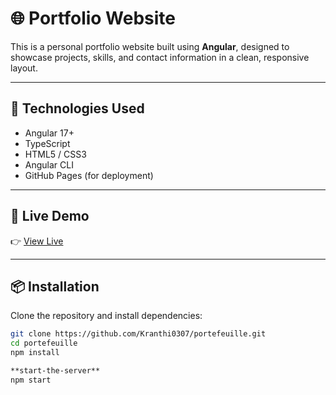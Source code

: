 # 🌐 Portfolio Website

This is a personal portfolio website built using **Angular**, designed to showcase projects, skills, and contact information in a clean, responsive layout.

---

## 🧰 Technologies Used

- Angular 17+
- TypeScript
- HTML5 / CSS3
- Angular CLI
- GitHub Pages (for deployment)

---

## 🚀 Live Demo

👉 [View Live](https://kranthi0307.github.io/portefeuille/)

---

## 📦 Installation

Clone the repository and install dependencies:

```bash
git clone https://github.com/Kranthi0307/portefeuille.git
cd portefeuille
npm install

**start-the-server**
npm start
